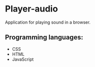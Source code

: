 # Player-audio

Application for playing sound in a browser.

## Programming languages:

 - CSS
 - HTML
 - JavaScript
